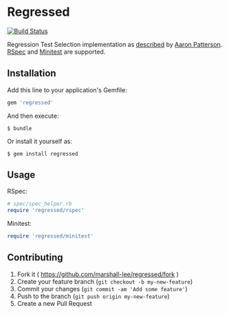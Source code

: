 # Regressed
[![Build Status](https://travis-ci.org/marshall-lee/regressed.svg)](https://travis-ci.org/marshall-lee/regressed)

Regression Test Selection implementation as [described](http://tenderlovemaking.com/2015/02/13/predicting-test-failues.html) by [Aaron Patterson](https://github.com/tenderlove). [RSpec](https://github.com/rspec) and [Minitest](https://github.com/seattlerb/minitest) are supported.

## Installation

Add this line to your application's Gemfile:

```ruby
gem 'regressed'
```

And then execute:

    $ bundle

Or install it yourself as:

    $ gem install regressed

## Usage

RSpec:

```ruby
# spec/spec_helper.rb
require 'regressed/rspec'
```

Minitest:

```ruby
require 'regressed/minitest'
```

## Contributing

1. Fork it ( https://github.com/marshall-lee/regressed/fork )
2. Create your feature branch (`git checkout -b my-new-feature`)
3. Commit your changes (`git commit -am 'Add some feature'`)
4. Push to the branch (`git push origin my-new-feature`)
5. Create a new Pull Request
